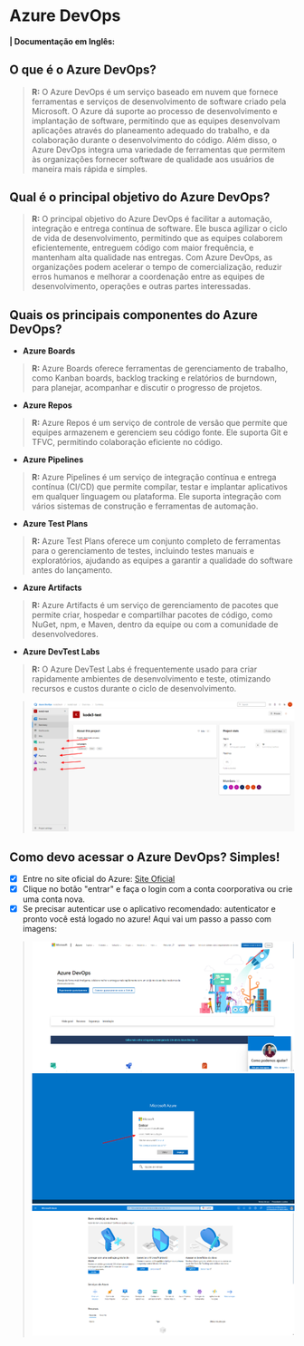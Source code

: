 # Azure DevOps

#### | Documentação em Inglês: 

## O que é o Azure DevOps?
> **R:** O Azure DevOps é um serviço baseado em nuvem que fornece ferramentas e serviços de desenvolvimento de software criado pela Microsoft. O Azure dá suporte ao processo de desenvolvimento e implantação de software, permitindo que as equipes desenvolvam aplicações através do planeamento adequado do trabalho, e da colaboração durante o desenvolvimento do código. Além disso, o Azure DevOps integra uma variedade de ferramentas que permitem às organizações fornecer software de qualidade aos usuários de maneira mais rápida e simples.

## Qual é o principal objetivo do Azure DevOps?
> **R:** O principal objetivo do Azure DevOps é facilitar a automação, integração e entrega contínua de software. Ele busca agilizar o ciclo de vida de desenvolvimento, permitindo que as equipes colaborem eficientemente, entreguem código com maior frequência, e mantenham alta qualidade nas entregas. Com Azure DevOps, as organizações podem acelerar o tempo de comercialização, reduzir erros humanos e melhorar a coordenação entre as equipes de desenvolvimento, operações e outras partes interessadas.    

## Quais os principais componentes do Azure DevOps?
- **Azure Boards**
> **R:** Azure Boards oferece ferramentas de gerenciamento de trabalho, como Kanban boards, backlog tracking e relatórios de burndown, para planejar, acompanhar e discutir o progresso de projetos.

- **Azure Repos**
> **R:** Azure Repos é um serviço de controle de versão que permite que equipes armazenem e gerenciem seu código fonte. Ele suporta Git e TFVC, permitindo colaboração eficiente no código.

- **Azure Pipelines**
> **R:** Azure Pipelines é um serviço de integração contínua e entrega contínua (CI/CD) que permite compilar, testar e implantar aplicativos em qualquer linguagem ou plataforma. Ele suporta integração com vários sistemas de construção e ferramentas de automação.

- **Azure Test Plans**
> **R:** Azure Test Plans oferece um conjunto completo de ferramentas para o gerenciamento de testes, incluindo testes manuais e exploratórios, ajudando as equipes a garantir a qualidade do software antes do lançamento.

- **Azure Artifacts**
> **R:** Azure Artifacts é um serviço de gerenciamento de pacotes que permite criar, hospedar e compartilhar pacotes de código, como NuGet, npm, e Maven, dentro da equipe ou com a comunidade de desenvolvedores.

- **Azure DevTest Labs**
> **R:** O Azure DevTest Labs é frequentemente usado para criar rapidamente ambientes de desenvolvimento e teste, otimizando recursos e custos durante o ciclo de desenvolvimento.

>![Azure Tutorial 1](/azureComponents.png)

## Como devo acessar o Azure DevOps? Simples!
- [X] Entre no site oficial do Azure: [Site Oficial](https://azure.microsoft.com/pt-br/products/devops)
- [X] Clique no botão "entrar" e faça o login com a conta coorporativa ou crie uma conta nova.
- [X] Se precisar autenticar use o aplicativo recomendado: autenticator e pronto você está logado no azure! Aqui vai um passo a passo com imagens:

>![Azure Tutorial 1](/Azure1.png)
![Azure Tutorial 1](/Azure2.png)
![Azure Tutorial 1](/Azure3.png)
